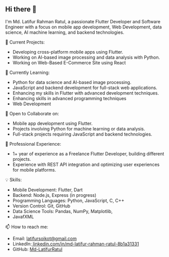 ## Hi there 👋

I'm Md. Latifur Rahman Ratul, a passionate Flutter Developer and Software Engineer with a focus on mobile app development, Web Development, data science, AI machine learning, and backend technologies.

🔭 Current Projects:
- Developing cross-platform mobile apps using Flutter.
- Working on AI-based image processing and data analysis with Python.
- Working on Web-Based E-Commerce Site using React

🌱 Currently Learning:
- Python for data science and AI-based image processing.
- JavaScript and backend development for full-stack web applications.
- Enhancing my skills in Flutter with advanced development techniques.
- Enhancing skills in advanced programming techniques
- Web Development 

👯 Open to Collaborate on:
- Mobile app development using Flutter.
- Projects involving Python for machine learning or data analysis.
- Full-stack projects requiring JavaScript and backend technologies.

💼 Professional Experience:
- 1+ year of experience as a Freelance Flutter Developer, building different projects.
- Experience with REST API integration and optimizing user experiences for mobile platforms.

💡 Skills:
- Mobile Development: Flutter, Dart
- Backend: Node.js, Express (in progress)
- Programming Languages: Python, JavaScript, C, C++
- Version Control: Git, GitHub
- Data Science Tools: Pandas, NumPy, Matplotlib,
- JavafXML 

📫 How to reach me:
- Email:  [latifursoikot@gmail.com](https://latifursoikot@gmail.com)
- LinkedIn:[ linkedin.com/in/md-latifur-rahman-ratul-8b1a31331](https://www.linkedin.com/in/md-latifur-rahman-ratul-8b1a31331/)
- GitHub: [Md-LatifurRatul](https://github.com/Md-LatifurRatul)



<!--
**Md-LatifurRatul/Md-LatifurRatul** is a ✨ _special_ ✨ repository because its `README.md` (this file) appears on your GitHub profile.

Here are some ideas to get you started:

- 🔭 I’m currently working on ...
- 🌱 I’m currently learning ...
- 👯 I’m looking to collaborate on ...
- 🤔 I’m looking for help with ...
- 💬 Ask me about ...
- 📫 How to reach me: ...
- 😄 Pronouns: ...
- ⚡ Fun fact: ...
-->
